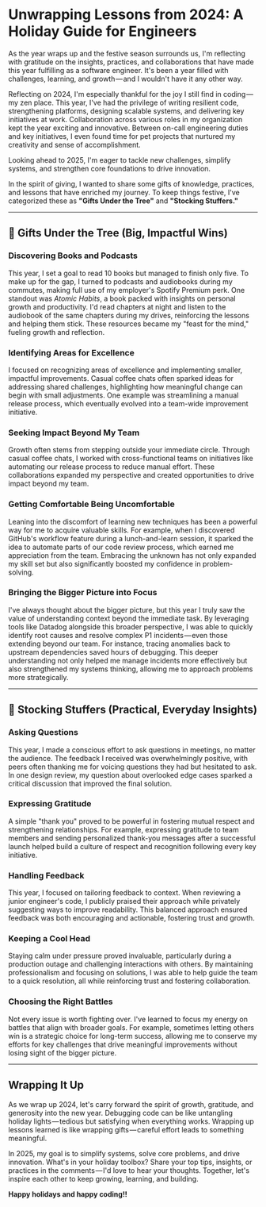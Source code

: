 # Unwrapping Lessons from 2024: A Holiday Guide for Engineers

As the year wraps up and the festive season surrounds us, I'm reflecting with gratitude on the insights, practices, and collaborations that have made this year fulfilling as a software engineer. It's been a year filled with challenges, learning, and growth — and I wouldn't have it any other way.

Reflecting on 2024, I'm especially thankful for the joy I still find in coding — my zen place. This year, I've had the privilege of writing resilient code, strengthening platforms, designing scalable systems, and delivering key initiatives at work. Collaboration across various roles in my organization kept the year exciting and innovative. Between on-call engineering duties and key initiatives, I even found time for pet projects that nurtured my creativity and sense of accomplishment. 

Looking ahead to 2025, I'm eager to tackle new challenges, simplify systems, and strengthen core foundations to drive innovation.

In the spirit of giving, I wanted to share some gifts of knowledge, practices, and lessons that have enriched my journey. To keep things festive, I've categorized these as **"Gifts Under the Tree"** and **"Stocking Stuffers."**

---

## 🎄 Gifts Under the Tree (Big, Impactful Wins)

### Discovering Books and Podcasts
This year, I set a goal to read 10 books but managed to finish only five. To make up for the gap, I turned to podcasts and audiobooks during my commutes, making full use of my employer's Spotify Premium perk. One standout was *Atomic Habits*, a book packed with insights on personal growth and productivity. I'd read chapters at night and listen to the audiobook of the same chapters during my drives, reinforcing the lessons and helping them stick. These resources became my "feast for the mind," fueling growth and reflection.

### Identifying Areas for Excellence
I focused on recognizing areas of excellence and implementing smaller, impactful improvements. Casual coffee chats often sparked ideas for addressing shared challenges, highlighting how meaningful change can begin with small adjustments. One example was streamlining a manual release process, which eventually evolved into a team-wide improvement initiative.

### Seeking Impact Beyond My Team
Growth often stems from stepping outside your immediate circle. Through casual coffee chats, I worked with cross-functional teams on initiatives like automating our release process to reduce manual effort. These collaborations expanded my perspective and created opportunities to drive impact beyond my team.

### Getting Comfortable Being Uncomfortable
Leaning into the discomfort of learning new techniques has been a powerful way for me to acquire valuable skills. For example, when I discovered GitHub's workflow feature during a lunch-and-learn session, it sparked the idea to automate parts of our code review process, which earned me appreciation from the team. Embracing the unknown has not only expanded my skill set but also significantly boosted my confidence in problem-solving.

### Bringing the Bigger Picture into Focus
I've always thought about the bigger picture, but this year I truly saw the value of understanding context beyond the immediate task. By leveraging tools like Datadog alongside this broader perspective, I was able to quickly identify root causes and resolve complex P1 incidents — even those extending beyond our team. For instance, tracing anomalies back to upstream dependencies saved hours of debugging. This deeper understanding not only helped me manage incidents more effectively but also strengthened my systems thinking, allowing me to approach problems more strategically.

---

## 🧦 Stocking Stuffers (Practical, Everyday Insights)

### Asking Questions
This year, I made a conscious effort to ask questions in meetings, no matter the audience. The feedback I received was overwhelmingly positive, with peers often thanking me for voicing questions they had but hesitated to ask. In one design review, my question about overlooked edge cases sparked a critical discussion that improved the final solution.

### Expressing Gratitude
A simple "thank you" proved to be powerful in fostering mutual respect and strengthening relationships. For example, expressing gratitude to team members and sending personalized thank-you messages after a successful launch helped build a culture of respect and recognition following every key initiative.

### Handling Feedback
This year, I focused on tailoring feedback to context. When reviewing a junior engineer's code, I publicly praised their approach while privately suggesting ways to improve readability. This balanced approach ensured feedback was both encouraging and actionable, fostering trust and growth.

### Keeping a Cool Head
Staying calm under pressure proved invaluable, particularly during a production outage and challenging interactions with others. By maintaining professionalism and focusing on solutions, I was able to help guide the team to a quick resolution, all while reinforcing trust and fostering collaboration.

### Choosing the Right Battles
Not every issue is worth fighting over. I've learned to focus my energy on battles that align with broader goals. For example, sometimes letting others win is a strategic choice for long-term success, allowing me to conserve my efforts for key challenges that drive meaningful improvements without losing sight of the bigger picture.

---

## Wrapping It Up
As we wrap up 2024, let's carry forward the spirit of growth, gratitude, and generosity into the new year. Debugging code can be like untangling holiday lights — tedious but satisfying when everything works. Wrapping up lessons learned is like wrapping gifts — careful effort leads to something meaningful.

In 2025, my goal is to simplify systems, solve core problems, and drive innovation. What's in your holiday toolbox? Share your top tips, insights, or practices in the comments — I'd love to hear your thoughts. Together, let's inspire each other to keep growing, learning, and building.

**Happy holidays and happy coding!!**
